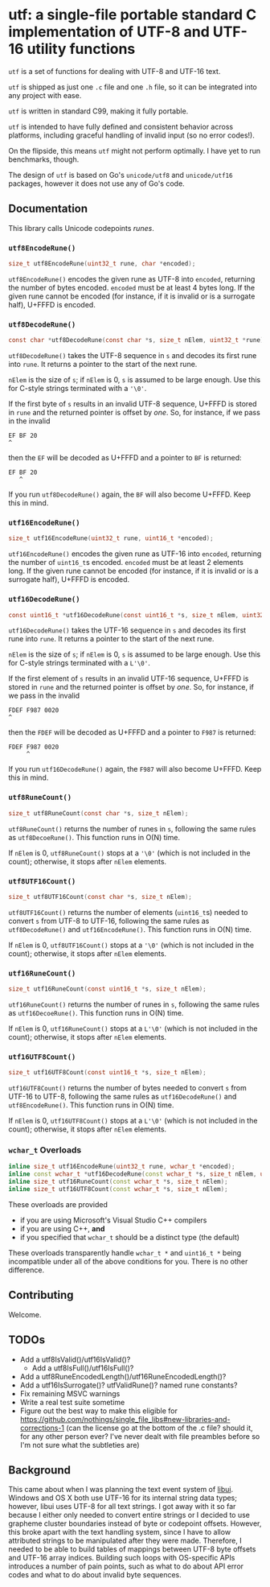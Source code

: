 # utf: a single-file portable standard C implementation of UTF-8 and UTF-16 utility functions

`utf` is a set of functions for dealing with UTF-8 and UTF-16 text.

`utf` is shipped as just one `.c` file and one `.h` file, so it can be integrated into any project with ease.

`utf` is written in standard C99, making it fully portable.

`utf` is intended to have fully defined and consistent behavior across platforms, including graceful handling of invalid input (so no error codes!).

On the flipside, this means `utf` might not perform optimally. I have yet to run benchmarks, though.

The design of `utf` is based on Go's `unicode/utf8` and `unicode/utf16` packages, however it does not use any of Go's code.

## Documentation
This library calls Unicode codepoints *runes*.

### `utf8EncodeRune()`
```c
size_t utf8EncodeRune(uint32_t rune, char *encoded);
```
`utf8EncodeRune()` encodes the given rune as UTF-8 into `encoded`, returning the number of bytes encoded. `encoded` must be at least 4 bytes long. If the given rune cannot be encoded (for instance, if it is invalid or is a surrogate half), U+FFFD is encoded.

### `utf8DecodeRune()`
```c
const char *utf8DecodeRune(const char *s, size_t nElem, uint32_t *rune);
```
`utf8DecodeRune()` takes the UTF-8 sequence in `s` and decodes its first rune into `rune`. It returns a pointer to the start of the next rune.

`nElem` is the size of `s`; if `nElem` is 0, `s` is assumed to be large enough. Use this for C-style strings terminated with a `'\0'`.

If the first byte of `s` results in an invalid UTF-8 sequence, U+FFFD is stored in `rune` and the returned pointer is offset by *one*. So, for instance, if we pass in the invalid

```
EF BF 20
^
```

then the `EF` will be decoded as U+FFFD and a pointer to `BF` is returned:

```
EF BF 20
   ^
```

If you run `utf8DecodeRune()` again, the `BF` will also become U+FFFD. Keep this in mind.

### `utf16EncodeRune()`
```c
size_t utf16EncodeRune(uint32_t rune, uint16_t *encoded);
```
`utf16EncodeRune()` encodes the given rune as UTF-16 into `encoded`, returning the number of `uint16_t`s encoded. `encoded` must be at least 2 elements long. If the given rune cannot be encoded (for instance, if it is invalid or is a surrogate half), U+FFFD is encoded.

### `utf16DecodeRune()`
```c
const uint16_t *utf16DecodeRune(const uint16_t *s, size_t nElem, uint32_t *rune);
```
`utf16DecodeRune()` takes the UTF-16 sequence in `s` and decodes its first rune into `rune`. It returns a pointer to the start of the next rune.

`nElem` is the size of `s`; if `nElem` is 0, `s` is assumed to be large enough. Use this for C-style strings terminated with a `L'\0'`.

If the first element of `s` results in an invalid UTF-16 sequence, U+FFFD is stored in `rune` and the returned pointer is offset by *one*. So, for instance, if we pass in the invalid

```
FDEF F987 0020
^
```

then the `FDEF` will be decoded as U+FFFD and a pointer to `F987` is returned:

```
FDEF F987 0020
     ^
```

If you run `utf16DecodeRune()` again, the `F987` will also become U+FFFD. Keep this in mind.

### `utf8RuneCount()`
```c
size_t utf8RuneCount(const char *s, size_t nElem);
```
`utf8RuneCount()` returns the number of runes in `s`, following the same rules as `utf8DecoeRune()`. This function runs in O(N) time.

If `nElem` is 0, `utf8RuneCount()` stops at a `'\0'` (which is not included in the count); otherwise, it stops after `nElem` elements.

### `utf8UTF16Count()`
```c
size_t utf8UTF16Count(const char *s, size_t nElem);
```
`utf8UTF16Count()` returns the number of elements (`uint16_t`s) needed to convert `s` from UTF-8 to UTF-16, following the same rules as `utf8DecodeRune()` and `utf16EncodeRune()`. This function runs in O(N) time.

If `nElem` is 0, `utf8UTF16Count()` stops at a `'\0'` (which is not included in the count); otherwise, it stops after `nElem` elements.

### `utf16RuneCount()`
```c
size_t utf16RuneCount(const uint16_t *s, size_t nElem);
```
`utf16RuneCount()` returns the number of runes in `s`, following the same rules as `utf16DecoeRune()`. This function runs in O(N) time.

If `nElem` is 0, `utf16RuneCount()` stops at a `L'\0'` (which is not included in the count); otherwise, it stops after `nElem` elements.

### `utf16UTF8Count()`
```c
size_t utf16UTF8Count(const uint16_t *s, size_t nElem);
```
`utf16UTF8Count()` returns the number of bytes needed to convert `s` from UTF-16 to UTF-8, following the same rules as `utf16DecodeRune()` and `utf8EncodeRune()`. This function runs in O(N) time.

If `nElem` is 0, `utf16UTF8Count()` stops at a `L'\0'` (which is not included in the count); otherwise, it stops after `nElem` elements.

### `wchar_t` Overloads
```c++
inline size_t utf16EncodeRune(uint32_t rune, wchar_t *encoded);
inline const wchar_t *utf16DecodeRune(const wchar_t *s, size_t nElem, uint32_t *rune);
inline size_t utf16RuneCount(const wchar_t *s, size_t nElem);
inline size_t utf16UTF8Count(const wchar_t *s, size_t nElem);
```

These overloads are provided

* if you are using Microsoft's Visual Studio C++ compilers
* if you are using C++, **and**
* if you specified that `wchar_t` should be a distinct type (the default)

These overloads transparently handle `wchar_t *` and `uint16_t *` being incompatible under all of the above conditions for you. There is no other difference.

## Contributing
Welcome.

## TODOs
- Add a utf8IsValid()/utf16IsValid()?
	- Add a utf8IsFull()/utf16IsFull()?
- Add a utf8RuneEncodedLength()/utf16RuneEncodedLength()?
- Add a utf16IsSurrogate()? utfValidRune()? named rune constants?
- Fix remaining MSVC warnings
- Write a real test suite sometime
- Figure out the best way to make this eligible for https://github.com/nothings/single_file_libs#new-libraries-and-corrections-1 (can the license go at the bottom of the .c file? should it, for any other person ever? I've never dealt with file preambles before so I'm not sure what the subtleties are)

## Background
This came about when I was planning the text event system of [libui](https://github.com/andlabs/libui). Windows and OS X both use UTF-16 for its internal string data types; however, libui uses UTF-8 for all text strings. I got away with it so far because I either only needed to convert entire strings or I decided to use grapheme cluster boundaries instead of byte or codepoint offsets. However, this broke apart with the text handling system, since I have to allow attributed strings to be manipulated after they were made. Therefore, I needed to be able to build tables of mappings between UTF-8 byte offsets and UTF-16 array indices. Building such loops with OS-specific APIs introduces a number of pain points, such as what to do about API error codes and what to do about invalid byte sequences.

